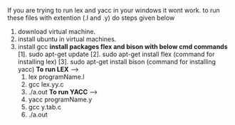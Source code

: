 If you are trying to run lex and yacc in your windows it wont work.
to run these files with extention (.l and .y) do steps given below
1. download virtual machine.
2. install ubuntu in virtual machines.
3. install gcc
**install packages flex and bison with below cmd commands**
    [1]. sudo apt-get update
    [2]. sudo apt-get install flex    (command for installing lex)
    [3]. sudo apt-get install bison   (command for installing yacc)
**To run LEX** -->
    1. lex programName.l
    2. gcc lex.yy.c
    3. ./a.out
**To run YACC** -->
    1. yacc programName.y
    2. gcc y.tab.c
    3. ./a.out

